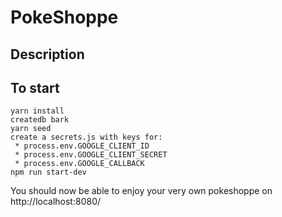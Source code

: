 # PokeShoppe

## Description


## To start
```
yarn install
createdb bark
yarn seed
create a secrets.js with keys for:
 * process.env.GOOGLE_CLIENT_ID
 * process.env.GOOGLE_CLIENT_SECRET
 * process.env.GOOGLE_CALLBACK
npm run start-dev
```

You should now be able to enjoy your very own pokeshoppe on http://localhost:8080/
